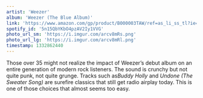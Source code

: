 ```yaml
---
artist: 'Weezer'
album: 'Weezer (The Blue Album)'
link: 'https://www.amazon.com/gp/product/B000003TAW/ref=as_li_ss_tl?ie=UTF8&amp;tag=besalbintheun-20&amp;linkCode=as2&amp;camp=1789&amp;creative=390957&amp;creativeASIN=B000003TAW'
spotify_id: '5n15QbYKbO4pzAV2Iy1VVG'
photo_url_sm: 'https://i.imgur.com/arcv8mRs.png'
photo_url_lg: 'https://i.imgur.com/arcv8mRl.png'
timestamp: 1332862440
---
```

Those over 35 might not realize the impact of Weezer’s debut album on an entire generation of modern rock listeners. The sound is crunchy but not quite punk, not quite grunge. Tracks such as*Buddy Holly* and *Undone (The Sweater Song)* are surefire classics that still get radio airplay today. This is one of those choices that almost seems too easy.